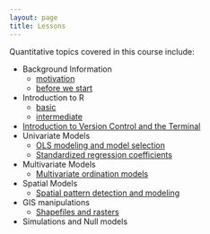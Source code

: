 ```yaml
---
layout: page
title: Lessons
---
```

Quantitative topics covered in this course include:

* Background Information
    - <a href='../motivation.html'>motivation</a>
    - <a href='./00-before-we-start.html'>before we start</a>
* Introduction to R
    - <a href='./R_introduction.html'>basic</a> 
    - <a href='./R_intermediate.html'>intermediate</a>
* [Introduction to Version Control and the Terminal](./git_introduction)
* Univariate Models
    - <a href='./univariate_models.html'>OLS modeling and model selection</a>
    - <a href='./standardized_beta_coefficients.html'>Standardized regression coefficients</a>
* Multivariate Models
    - <a href='./multivariate_models.html'>Multivariate ordination models</a>
* Spatial Models
    - <a href='./spatial_models.html'>Spatial pattern detection and modeling</a>
* GIS manipulations
    - <a href='./shapefiles_and_rasters.html'>Shapefiles and rasters</a>
* Simulations and Null models
